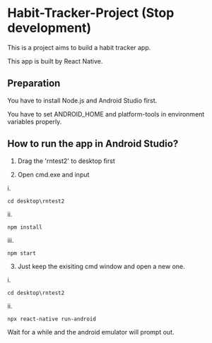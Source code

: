 # Habit-Tracker-Project (Stop development)


This is a project aims to build a habit tracker app.

This app is built by React Native.

## Preparation

You have to install Node.js and Android Studio first.

You have to set ANDROID_HOME and platform-tools in environment variables properly.

## How to run the app in Android Studio?

1. Drag the 'rntest2' to desktop first

2. Open cmd.exe and input

i. 

```
cd desktop\rntest2
```
ii. 

```
npm install
```
iii. 

```
npm start
```

3. Just keep the exisiting cmd window and open a new one.

i. 

```
cd desktop\rntest2
```

ii. 

```
npx react-native run-android
```

Wait for a while and the android emulator will prompt out.
